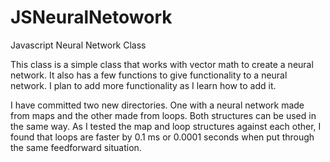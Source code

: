 # JSNeuralNetowork
Javascript Neural Network Class


This class is a simple class that works with vector math to create a neural network. It also has a few functions to give functionality to a neural network. I plan to add more functionality as I learn how to add it.

I have committed two new directories. One with a neural network made from maps and the other made from loops. Both structures can be used in the same way. As I tested the map and loop structures against each other, I found that loops are faster by 0.1 ms or 0.0001 seconds when put through the same feedforward situation.
